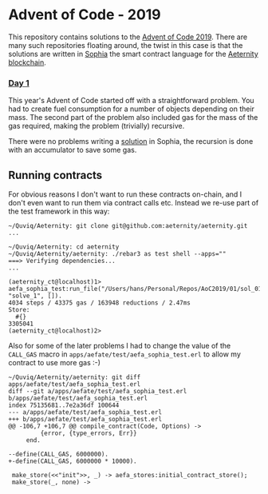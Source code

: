 # Advent of Code - 2019

This repository contains solutions to the [Advent of Code 2019](https://adventofcode.com/2019).
There are many such repositories floating around, the twist in this case is that the solutions
are written in [Sophia](https://github.com/aeternity/protocol/blob/master/contracts/sophia.md)
the smart contract language for the [Aeternity blockchain](https://aeternity.com/).

### [Day 1](01/sol_01.aes)

This year's Advent of Code started off with a straightforward problem. You had to create fuel
consumption for a number of objects depending on their mass. The second part of the problem
also included gas for the mass of the gas required, making the problem (trivially) recursive.

There were no problems writing a [solution](01/sol_01.aes) in Sophia, the recursion is done
with an accumulator to save some gas.

## Running contracts
For obvious reasons I don't want to run these contracts on-chain, and I don't even want to
run them via contract calls etc. Instead we re-use part of the test framework in this way:

```
~/Quviq/Aeternity: git clone git@github.com:aeternity/aeternity.git
...

~/Quviq/Aeternity: cd aeternity
~/Quviq/Aeternity/aeternity: ./rebar3 as test shell --apps=""
===> Verifying dependencies...
...

(aeternity_ct@localhost)1> aefa_sophia_test:run_file("/Users/hans/Personal/Repos/AoC2019/01/sol_01.aes", "solve_1", []).
4034 steps / 43375 gas / 163948 reductions / 2.47ms
Store:
  #{}
3305041
(aeternity_ct@localhost)2>
```

Also for some of the later problems I had to change the value of the `CALL_GAS` macro
in `apps/aefate/test/aefa_sophia_test.erl` to allow my contract to use more gas :-)

```
~/Quviq/Aeternity/aeternity: git diff apps/aefate/test/aefa_sophia_test.erl
diff --git a/apps/aefate/test/aefa_sophia_test.erl b/apps/aefate/test/aefa_sophia_test.erl
index 75135681..7e2a36df 100644
--- a/apps/aefate/test/aefa_sophia_test.erl
+++ b/apps/aefate/test/aefa_sophia_test.erl
@@ -106,7 +106,7 @@ compile_contract(Code, Options) ->
         {error, {type_errors, Err}}
     end.

--define(CALL_GAS, 6000000).
+-define(CALL_GAS, 6000000 * 10000).

 make_store(<<"init">>, _) -> aefa_stores:initial_contract_store();
 make_store(_, none) ->
```
